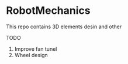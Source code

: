 # RobotMechanics
This repo contains 3D elements desin and other

TODO
1. Improve fan tunel
2. Wheel design
